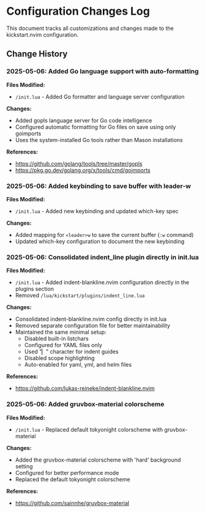 # Configuration Changes Log

This document tracks all customizations and changes made to the kickstart.nvim configuration.

## Change History

### 2025-05-06: Added Go language support with auto-formatting

**Files Modified:**
- `/init.lua` - Added Go formatter and language server configuration

**Changes:**
- Added gopls language server for Go code intelligence
- Configured automatic formatting for Go files on save using only goimports
- Uses the system-installed Go tools rather than Mason installations

**References:**
- https://github.com/golang/tools/tree/master/gopls
- https://pkg.go.dev/golang.org/x/tools/cmd/goimports

### 2025-05-06: Added keybinding to save buffer with leader-w

**Files Modified:**
- `/init.lua` - Added new keybinding and updated which-key spec

**Changes:**
- Added mapping for `<leader>w` to save the current buffer (`:w` command)
- Updated which-key configuration to document the new keybinding

### 2025-05-06: Consolidated indent_line plugin directly in init.lua

**Files Modified:**
- `/init.lua` - Added indent-blankline.nvim configuration directly in the plugins section
- Removed `/lua/kickstart/plugins/indent_line.lua`

**Changes:**
- Consolidated indent-blankline.nvim config directly in init.lua
- Removed separate configuration file for better maintainability
- Maintained the same minimal setup:
  - Disabled built-in listchars
  - Configured for YAML files only
  - Used "▏" character for indent guides
  - Disabled scope highlighting
  - Auto-enabled for yaml, yml, and helm files

**References:**
- https://github.com/lukas-reineke/indent-blankline.nvim

### 2025-05-06: Added gruvbox-material colorscheme

**Files Modified:**
- `/init.lua` - Replaced default tokyonight colorscheme with gruvbox-material

**Changes:**
- Added the gruvbox-material colorscheme with 'hard' background setting
- Configured for better performance mode
- Replaced the default tokyonight colorscheme

**References:**
- https://github.com/sainnhe/gruvbox-material

<!--
Format for each entry:
### YYYY-MM-DD: Brief description of change

**Files Modified:**
- `/path/to/file.lua`

**Changes:**
- Detailed description of what was changed and why
- Any plugins added or removed
- Any key mappings added or modified

**References:**
- Any relevant links, plugin URLs, or documentation references
-->

<!-- Add new changes at the top of this section -->